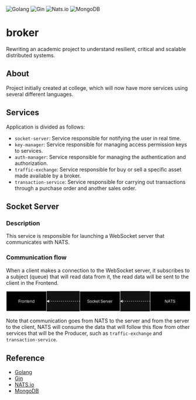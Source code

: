 ![Golang](https://img.shields.io/badge/Go-00ADD8?logo=go&logoColor=white) ![Gin](https://img.shields.io/badge/Gin-008ECF.svg?logo=Gin&logoColor=white) ![Nats.io](https://img.shields.io/badge/NATS.io-27AAE1.svg?logo=natsdotio&logoColor=white) ![MongoDB](https://img.shields.io/badge/MongoDB-47A248.svg?logo=MongoDB&logoColor=white)

# broker

Rewriting an academic project to understand resilient, critical and scalable distributed systems.

## About

Project initially created at college, which will now have more services using several different languages.

## Services

Application is divided as follows:

- `socket-server`: Service responsible for notifying the user in real time.
- `key-manager`: Service responsible for managing access permission keys to services.
- `auth-manager`: Service responsible for managing the authentication and authorization.
- `traffic-exchange`: Service responsible for buy or sell a specific asset made available by a broker.
- `transaction-service`: Service responsible for carrying out transactions through a purchase order and another sales order.

## Socket Server

### Description

This service is responsible for launching a WebSocket server that communicates with NATS.

### Communication flow

When a client makes a connection to the WebSocket server, it subscribes to a subject (queue) that will read data from it, the read data will be sent to the client in the Frontend.

![Fluxo de comunicação Socket Server](./.github/socket-server.png)

Note that communication goes from NATS to the server and from the server to the client, NATS will consume the data that will follow this flow from other services that will be the Producer, such as `traffic-exchange` and `transaction-service`.

## Reference

- [Golang](https://go.dev/)
- [Gin](https://github.com/gin-gonic/gin)
- [NATS.io](https://nats.io/)
- [MongoDB](https://www.mongodb.com/)
